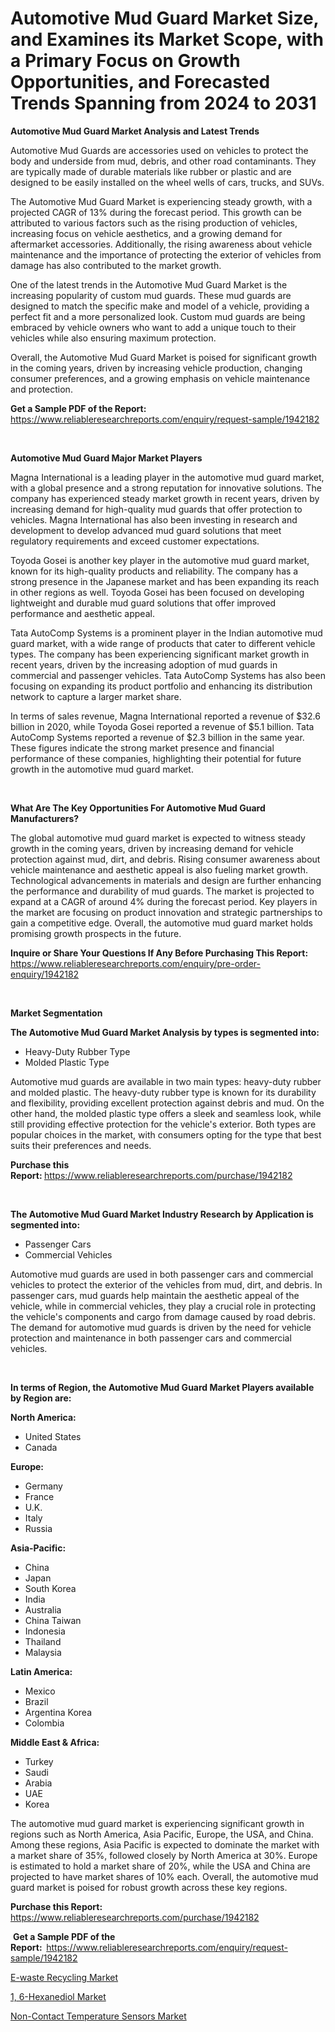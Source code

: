 <p><h1>Automotive Mud Guard Market Size, and Examines its Market Scope, with a Primary Focus on Growth Opportunities, and Forecasted Trends Spanning from 2024 to 2031</h1></p><p><strong>Automotive Mud Guard Market Analysis and Latest Trends</strong></p>
<p><p>Automotive Mud Guards are accessories used on vehicles to protect the body and underside from mud, debris, and other road contaminants. They are typically made of durable materials like rubber or plastic and are designed to be easily installed on the wheel wells of cars, trucks, and SUVs.</p><p>The Automotive Mud Guard Market is experiencing steady growth, with a projected CAGR of 13% during the forecast period. This growth can be attributed to various factors such as the rising production of vehicles, increasing focus on vehicle aesthetics, and a growing demand for aftermarket accessories. Additionally, the rising awareness about vehicle maintenance and the importance of protecting the exterior of vehicles from damage has also contributed to the market growth.</p><p>One of the latest trends in the Automotive Mud Guard Market is the increasing popularity of custom mud guards. These mud guards are designed to match the specific make and model of a vehicle, providing a perfect fit and a more personalized look. Custom mud guards are being embraced by vehicle owners who want to add a unique touch to their vehicles while also ensuring maximum protection.</p><p>Overall, the Automotive Mud Guard Market is poised for significant growth in the coming years, driven by increasing vehicle production, changing consumer preferences, and a growing emphasis on vehicle maintenance and protection.</p></p>
<p><strong>Get a Sample PDF of the Report:&nbsp;</strong> <a href="https://www.reliableresearchreports.com/enquiry/request-sample/1942182">https://www.reliableresearchreports.com/enquiry/request-sample/1942182</a></p>
<p>&nbsp;</p>
<p><strong>Automotive Mud Guard Major Market Players</strong></p>
<p><p>Magna International is a leading player in the automotive mud guard market, with a global presence and a strong reputation for innovative solutions. The company has experienced steady market growth in recent years, driven by increasing demand for high-quality mud guards that offer protection to vehicles. Magna International has also been investing in research and development to develop advanced mud guard solutions that meet regulatory requirements and exceed customer expectations.</p><p>Toyoda Gosei is another key player in the automotive mud guard market, known for its high-quality products and reliability. The company has a strong presence in the Japanese market and has been expanding its reach in other regions as well. Toyoda Gosei has been focused on developing lightweight and durable mud guard solutions that offer improved performance and aesthetic appeal.</p><p>Tata AutoComp Systems is a prominent player in the Indian automotive mud guard market, with a wide range of products that cater to different vehicle types. The company has been experiencing significant market growth in recent years, driven by the increasing adoption of mud guards in commercial and passenger vehicles. Tata AutoComp Systems has also been focusing on expanding its product portfolio and enhancing its distribution network to capture a larger market share.</p><p>In terms of sales revenue, Magna International reported a revenue of $32.6 billion in 2020, while Toyoda Gosei reported a revenue of $5.1 billion. Tata AutoComp Systems reported a revenue of $2.3 billion in the same year. These figures indicate the strong market presence and financial performance of these companies, highlighting their potential for future growth in the automotive mud guard market.</p></p>
<p>&nbsp;</p>
<p><strong>What Are The Key Opportunities For Automotive Mud Guard Manufacturers?</strong></p>
<p><p>The global automotive mud guard market is expected to witness steady growth in the coming years, driven by increasing demand for vehicle protection against mud, dirt, and debris. Rising consumer awareness about vehicle maintenance and aesthetic appeal is also fueling market growth. Technological advancements in materials and design are further enhancing the performance and durability of mud guards. The market is projected to expand at a CAGR of around 4% during the forecast period. Key players in the market are focusing on product innovation and strategic partnerships to gain a competitive edge. Overall, the automotive mud guard market holds promising growth prospects in the future.</p></p>
<p><strong>Inquire or Share Your Questions If Any Before Purchasing This Report:</strong> <a href="https://www.reliableresearchreports.com/enquiry/pre-order-enquiry/1942182">https://www.reliableresearchreports.com/enquiry/pre-order-enquiry/1942182</a></p>
<p>&nbsp;</p>
<p><strong>Market Segmentation</strong></p>
<p><strong>The Automotive Mud Guard Market Analysis by types is segmented into:</strong></p>
<p><ul><li>Heavy-Duty Rubber Type</li><li>Molded Plastic Type</li></ul></p>
<p><p>Automotive mud guards are available in two main types: heavy-duty rubber and molded plastic. The heavy-duty rubber type is known for its durability and flexibility, providing excellent protection against debris and mud. On the other hand, the molded plastic type offers a sleek and seamless look, while still providing effective protection for the vehicle's exterior. Both types are popular choices in the market, with consumers opting for the type that best suits their preferences and needs.</p></p>
<p><strong>Purchase this Report:&nbsp;</strong><a href="https://www.reliableresearchreports.com/purchase/1942182">https://www.reliableresearchreports.com/purchase/1942182</a></p>
<p>&nbsp;</p>
<p><strong>The Automotive Mud Guard Market Industry Research by Application is segmented into:</strong></p>
<p><ul><li>Passenger Cars</li><li>Commercial Vehicles</li></ul></p>
<p><p>Automotive mud guards are used in both passenger cars and commercial vehicles to protect the exterior of the vehicles from mud, dirt, and debris. In passenger cars, mud guards help maintain the aesthetic appeal of the vehicle, while in commercial vehicles, they play a crucial role in protecting the vehicle's components and cargo from damage caused by road debris. The demand for automotive mud guards is driven by the need for vehicle protection and maintenance in both passenger cars and commercial vehicles.</p></p>
<p>&nbsp;</p>
<p><strong>In terms of Region, the Automotive Mud Guard Market Players available by Region are:</strong></p>
<p>
    <p> <strong> North America: </strong>
        <ul>
            <li>United States</li>
            <li>Canada</li>
        </ul>
        </p> 
    <p> <strong> Europe: </strong>
        <ul>
            <li>Germany</li>
            <li>France</li>
            <li>U.K.</li>
            <li>Italy</li>
            <li>Russia</li>
        </ul>
        </p> 
    <p> <strong> Asia-Pacific: </strong>
        <ul>
            <li>China</li>
            <li>Japan</li>
            <li>South Korea</li>
            <li>India</li>
            <li>Australia</li>
            <li>China Taiwan</li>
            <li>Indonesia</li>
            <li>Thailand</li>
            <li>Malaysia</li>
        </ul>
        </p> 
    <p> <strong> Latin America: </strong>
        <ul>
            <li>Mexico</li>
            <li>Brazil</li>
            <li>Argentina Korea</li>
            <li>Colombia</li>
        </ul>
        </p> 
    <p> <strong> Middle East & Africa: </strong>
        <ul>
            <li>Turkey</li>
            <li>Saudi</li>
            <li>Arabia</li>
            <li>UAE</li>
            <li>Korea</li>
        </ul>
    </p>
    </p>
<p><p>The automotive mud guard market is experiencing significant growth in regions such as North America, Asia Pacific, Europe, the USA, and China. Among these regions, Asia Pacific is expected to dominate the market with a market share of 35%, followed closely by North America at 30%. Europe is estimated to hold a market share of 20%, while the USA and China are projected to have market shares of 10% each. Overall, the automotive mud guard market is poised for robust growth across these key regions.</p></p>
<p><strong>Purchase this Report: </strong><a href="https://www.reliableresearchreports.com/purchase/1942182">https://www.reliableresearchreports.com/purchase/1942182</a></p>
<p>&nbsp;<strong>Get a Sample PDF of the Report:&nbsp;&nbsp;</strong><a href="https://www.reliableresearchreports.com/enquiry/request-sample/1942182">https://www.reliableresearchreports.com/enquiry/request-sample/1942182</a></p>
<p><strong></strong></p>
<p><p><a href="https://view.publitas.com/reportprime-1/decoding-the-e-waste-recycling-market-a-deep-dive-into-the-latest-market-trends-market-segmentation-and-competitive-analysis/">E-waste Recycling Market</a></p><p><a href="https://view.publitas.com/reportprime-1/1-6-hexanediol-market-size-market-share-and-global-market-analysis-report-2023-2030/">1, 6-Hexanediol Market</a></p><p><a href="https://view.publitas.com/reportprime-1/non-contact-temperature-sensors-market-share-market-new-trends-analysis-report-by-type-by-application-by-end-use-by-region-and-segment-forecasts-2023-2030/">Non-Contact Temperature Sensors Market</a></p></p>